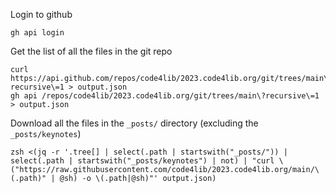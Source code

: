 Login to github
```
gh api login
```

Get the list of all the files in the git repo
```
curl https://api.github.com/repos/code4lib/2023.code4lib.org/git/trees/main\?recursive\=1 > output.json
gh api /repos/code4lib/2023.code4lib.org/git/trees/main\?recursive\=1 > output.json
```

Download all the files in the `_posts/` directory (excluding the `_posts/keynotes`)
```
zsh <(jq -r '.tree[] | select(.path | startswith("_posts/")) | select(.path | startswith("_posts/keynotes") | not) | "curl \("https://raw.githubusercontent.com/code4lib/2023.code4lib.org/main/\(.path)" | @sh) -o \(.path|@sh)"' output.json)
```
